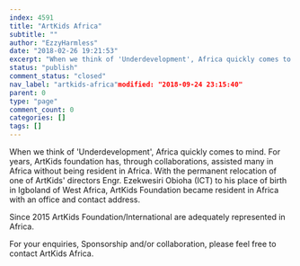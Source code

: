 ```yaml
---
index: 4591
title: "ArtKids Africa"
subtitle: ""
author: "EzzyHarmless"
date: "2018-02-26 19:21:53"
excerpt: "When we think of 'Underdevelopment', Africa quickly comes to mind. For years, ArtKids foundation has, through collaborations, assisted many in Africa without being resident in Africa. Since 2015 ArtKids Foundation/International are adequately represented in Africa."
status: "publish"
comment_status: "closed"
nav_label: "artkids-africa"modified: "2018-09-24 23:15:40"
parent: 0
type: "page"
comment_count: 0
categories: []
tags: []
---
```


When we think of 'Underdevelopment', Africa quickly comes to mind. For years, ArtKids foundation has, through collaborations, assisted many in Africa without being resident in Africa. With the permanent relocation of one of ArtKids' directors Engr. Ezekwesiri Obioha (ICT) to his place of birth in Igboland of West Africa, ArtKids Foundation became resident in Africa with an office and contact address.

Since 2015 ArtKids Foundation/International are adequately represented in Africa.

For your enquiries, Sponsorship and/or collaboration, please feel free to contact ArtKids Africa.